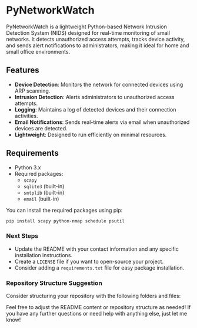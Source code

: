 # PyNetworkWatch

PyNetworkWatch is a lightweight Python-based Network Intrusion Detection System (NIDS) designed for real-time monitoring of small networks. It detects unauthorized access attempts, tracks device activity, and sends alert notifications to administrators, making it ideal for home and small office environments.

## Features

- **Device Detection**: Monitors the network for connected devices using ARP scanning.
- **Intrusion Detection**: Alerts administrators to unauthorized access attempts.
- **Logging**: Maintains a log of detected devices and their connection activities.
- **Email Notifications**: Sends real-time alerts via email when unauthorized devices are detected.
- **Lightweight**: Designed to run efficiently on minimal resources.

## Requirements

- Python 3.x
- Required packages:
  - `scapy`
  - `sqlite3` (built-in)
  - `smtplib` (built-in)
  - `email` (built-in)

You can install the required packages using pip:

```bash
pip install scapy python-nmap schedule psutil
```


### Next Steps

- Update the README with your contact information and any specific installation instructions.
- Create a `LICENSE` file if you want to open-source your project.
- Consider adding a `requirements.txt` file for easy package installation.

### Repository Structure Suggestion

Consider structuring your repository with the following folders and files:

Feel free to adjust the README content or repository structure as needed! If you have any further questions or need help with anything else, just let me know!
